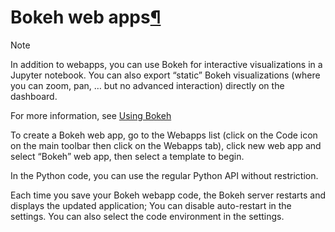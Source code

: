 Bokeh web apps[¶](#bokeh-web-apps "Permalink to this heading")
==============================================================



Note


In addition to webapps, you can use Bokeh for interactive visualizations in a Jupyter notebook. You can also export “static” Bokeh visualizations (where you can zoom, pan, … but no advanced interaction) directly on the dashboard.


For more information, see [Using Bokeh](../python/bokeh.html)



To create a Bokeh web app, go to the Webapps list (click on the Code icon on the main toolbar then click on the Webapps tab), click new web app and select “Bokeh” web app, then select a template to begin.


In the Python code, you can use the regular Python API without restriction.


Each time you save your Bokeh webapp code, the Bokeh server restarts and displays the updated application; You can disable auto\-restart in the settings. You can also select the code environment in the settings.